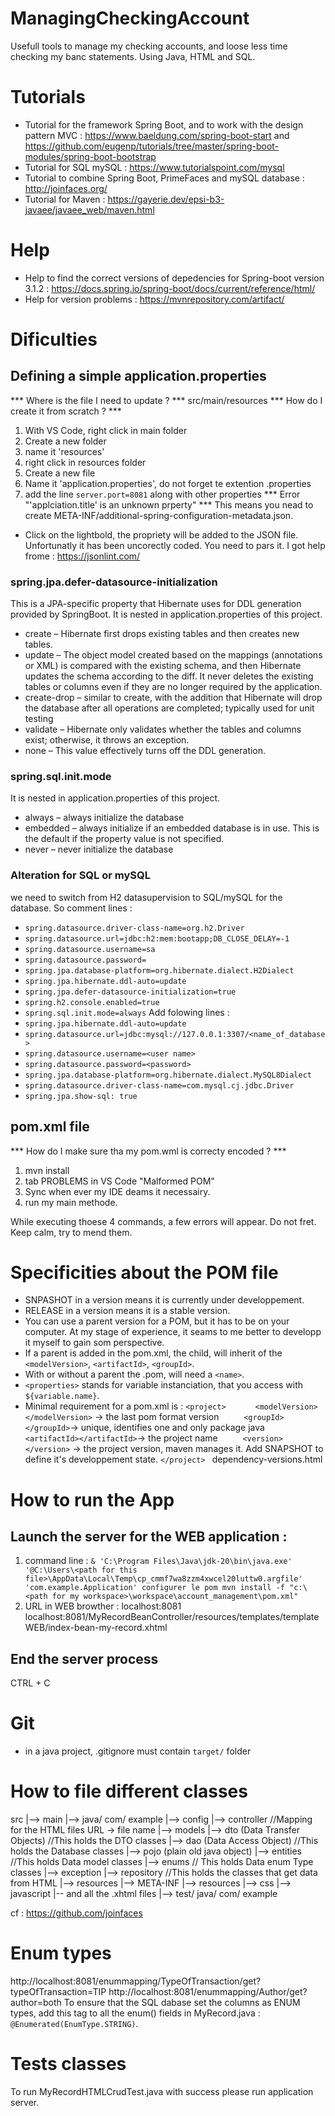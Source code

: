 # ManagingCheckingAccount
Usefull tools to manage my checking accounts, and loose less time checking my banc statements. Using Java, HTML and SQL.
# Tutorials
- Tutorial for the framework Spring Boot, and to work with the design pattern MVC : https://www.baeldung.com/spring-boot-start and https://github.com/eugenp/tutorials/tree/master/spring-boot-modules/spring-boot-bootstrap
- Tutorial for SQL mySQL : https://www.tutorialspoint.com/mysql
- Tutorial to combine Spring Boot, PrimeFaces and mySQL database : http://joinfaces.org/
- Tutorial for Maven : https://gayerie.dev/epsi-b3-javaee/javaee_web/maven.html
# Help
- Help to find the correct versions of depedencies for Spring-boot version 3.1.2 : https://docs.spring.io/spring-boot/docs/current/reference/html/
- Help for version problems : https://mvnrepository.com/artifact/


# Dificulties
## Defining a simple application.properties
*** Where is the file I need to update ? ***
src/main/resources
*** How do I create it from scratch ? ***
1. With VS Code, right click in main folder
2. Create a new folder
3. name it 'resources'
4. right click in resources folder
5. Create a new file
6. Name it 'application.properties', do not forget te extention .properties
7. add the line ```server.port=8081``` along with other properties
*** Error "'applciation.title' is an unknown prperty" ***
This means you nead to create META-INF/additional-spring-configuration-metadata.json. 
- Click on the lightbold, the propriety will be added to the JSON file.
Unfortunatly it has been uncorectly coded. You need to pars it. I got help frome : https://jsonlint.com/
### spring.jpa.defer-datasource-initialization
This is a JPA-specific property that Hibernate uses for DDL generation provided by SpringBoot.
It is nested in application.properties of this project.
- create – Hibernate first drops existing tables and then creates new tables.
- update – The object model created based on the mappings (annotations or XML) is compared with the existing schema, and then Hibernate updates the schema according to the diff. It never deletes the existing tables or columns even if they are no longer required by the application.
-  create-drop – similar to create, with the addition that Hibernate will drop the database after all operations are completed; typically used for unit testing
- validate – Hibernate only validates whether the tables and columns exist; otherwise, it throws an exception.
- none – This value effectively turns off the DDL generation.

### spring.sql.init.mode
It is nested in application.properties of this project.

- always – always initialize the database
- embedded – always initialize if an embedded database is in use. This is the default if the property value is not specified.
- never – never initialize the database
### Alteration for SQL or mySQL
we need to switch from H2 datasupervision to SQL/mySQL for the database.
So comment lines :
- ```spring.datasource.driver-class-name=org.h2.Driver```
- ```spring.datasource.url=jdbc:h2:mem:bootapp;DB_CLOSE_DELAY=-1```
- ```spring.datasource.username=sa```
- ```spring.datasource.password=```
- ```spring.jpa.database-platform=org.hibernate.dialect.H2Dialect```
- ```spring.jpa.hibernate.ddl-auto=update```
- ```spring.jpa.defer-datasource-initialization=true```
- ```spring.h2.console.enabled=true```
- ```spring.sql.init.mode=always```
Add folowing lines :
- ```spring.jpa.hibernate.ddl-auto=update```
- ```spring.datasource.url=jdbc:mysql://127.0.0.1:3307/<name_of_database>```
- ```spring.datasource.username=<user name>```
- ```spring.datasource.password=<password>```
- ```spring.jpa.database-platform=org.hibernate.dialect.MySQL8Dialect```
- ```spring.datasource.driver-class-name=com.mysql.cj.jdbc.Driver```
- ```spring.jpa.show-sql: true```
## pom.xml file
*** How do I make sure tha my pom.wml is correcty encoded ? ***
1. mvn install
2. tab PROBLEMS in VS Code "Malformed POM"
3. Sync when ever my IDE deams it necessairy.
4. run my main methode.

While executing thoese 4 commands, a few errors will appear. Do not fret. Keep calm, try to mend them.

# Specificities about the POM file
- SNPASHOT in a version means it is currently under developpement.
- RELEASE in a version means it is a stable version.
- You can use a parent version for a POM, but it has to be on your computer. At my stage of experience, it seams to me better to developp it myself to gain som perspective.
- If a parent is added in the pom.xml, the child, will inherit of the ```<modelVersion>```, ```<artifactId>```, ```<groupId>```. 
- With or without a parent the .pom, will need a ```<name>```.
- ```<properties>``` stands for variable instanciation, that you access with ```${variable.name}```.
- Minimal requirement for a pom.xml is :
```<project> ```
```     <modelVersion></modelVersion>``` -> the last pom format version
```     <groupId></groupId>```-> unique, identifies one and only package java
```     <artifactId></artifactId>```-> the project name
```     <version></version>``` -> the project version, maven manages it. Add SNAPSHOT to define it's developpement state.
```</project> ```
dependency-versions.html
# How to run the App
## Launch the server for the WEB application : 
1. command line : ``` & 'C:\Program Files\Java\jdk-20\bin\java.exe' '@C:\Users\<path for this file>\AppData\Local\Temp\cp_cmmf7wa8zzm4xwcel20luttw0.argfile' 'com.example.Application'
configurer le pom mvn install -f "c:\<path for my workspace>\workspace\account_management\pom.xml" ```
2. URL in WEB browther : localhost:8081
localhost:8081/MyRecordBeanController/resources/templates/templateWEB/index-bean-my-record.xhtml
## End the server process
CTRL + C

# Git
- in a java project, .gitignore must contain ```target/``` folder

# How to file different classes
src
    |--> main
        |--> java/ com/ example
                    |--> config
                    |--> controller //Mapping for the HTML files URL -> file name
                    |--> models
                        |--> dto (Data Transfer Objects) //This holds the DTO classes
                        |--> dao (Data Access Object) //This holds the Database classes
                        |--> pojo (plain old java object)
                        |--> entities //This holds Data model classes
                        |--> enums // This holds Data enum Type classes 
                    |--> exception
                    |--> repository //This holds the classes that get data from HTML
        |--> resources
            |--> META-INF
            |--> resources
                |--> css
                |--> javascript
                |-- and all the .xhtml files 
    |--> test/ java/ com/ example


cf : https://github.com/joinfaces

# Enum types
http://localhost:8081/enummapping/TypeOfTransaction/get?typeOfTransaction=TIP
http://localhost:8081/enummapping/Author/get?author=both
To ensure that the SQL dabase set the columns as ENUM types, add this tag to all the enum() fields in MyRecord.java : ```@Enumerated(EnumType.STRING)```.
# Tests classes
To run MyRecordHTMLCrudTest.java with success please run application server.



